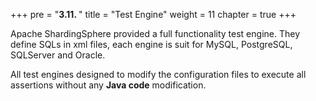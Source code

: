 +++
pre = "<b>3.11. </b>"
title = "Test Engine"
weight = 11
chapter = true
+++

Apache ShardingSphere provided a full functionality test engine.
They define SQLs in xml files, each engine is suit for MySQL, PostgreSQL, SQLServer and Oracle.

All test engines designed to modify the configuration files to execute all assertions without any **Java code** modification.
